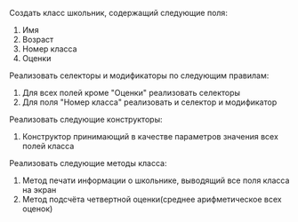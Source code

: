 <p>Создать класс школьник, содержащий следующие поля:</p>
<ol>
<li> Имя</li>
<li> Возраст</li>
<li> Номер класса</li>
<li> Оценки</li>
</ol>
<p>Реализовать селекторы и модификаторы по следующим правилам:</p>
<ol>
<li> Для всех полей кроме "Оценки" реализовать селекторы</li>
<li> Для поля "Номер класса" реализовать и селектор и модификатор</li>
</ol>
<p>Реализовать следующие конструкторы:</p>
<ol>
<li> Конструктор принимающий в качестве параметров значения всех полей класса</li>
</ol>
<p>Реализовать следующие методы класса:</p>
<ol>
<li>Метод печати информации о школьнике, выводящий все поля класса на экран</li>
<li>Метод подсчёта четвертной оценки(среднее арифметическое всех оценок)</li>
</ol>
